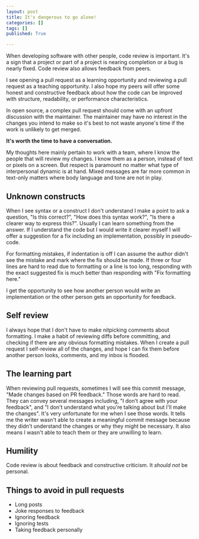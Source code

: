 ```yaml
---
layout: post
title: It's dangerous to go alone!
categories: []
tags: []
published: True

---
```


When developing software with other people, code review is important. It's a sign that a project or part of a project is nearing completion or a bug is nearly fixed. Code review also allows feedback from peers.

I see opening a pull request as a learning opportunity and reviewing a pull request as a teaching opportunity. I also hope my peers will offer some honest and constructive feedback about how the code can be improved with structure, readability, or performance characteristics.

In open source, a complex pull request should come with an upfront discussion with the maintainer. The maintainer may have no interest in the changes you intend to make so it's best to not waste anyone's time if the work is unlikely to get merged.

**It's worth the time to have a conversation.**

My thoughts here mainly pertain to work with a team, where I know the people that will review my changes. I know them as a person, instead of text or pixels on a screen. But respect is paramount no matter what type of interpersonal dynamic is at hand. Mixed messages are far more common in text-only matters where body language and tone are not in play.

## Unknown constructs

When I see syntax or a construct I don't understand I make a point to ask a question, "Is this correct?", "How does this syntax work?", "Is there a clearer way to express this?". Usually I can learn something from the answer. If I understand the code but I would write it clearer myself I will offer a suggestion for a fix including an implementation, possibly in pseudo-code.

For formatting mistakes, if indentation is off I can assume the author didn't see the mistake and mark where the fix should be made. If three or four lines are hard to read due to formatting or a line is too long, responding with the exact suggested fix is much better than responding with "Fix formatting here."

I get the opportunity to see how another person would write an implementation or the other person gets an opportunity for feedback.

## Self review

I always hope that I don't have to make nitpicking comments about formatting. I make a habit of reviewing diffs before committing, and checking if there are any obvious formatting mistakes. When I create a pull request I self-review all of the changes, and  hope I can fix them before another person looks, comments, and my inbox is flooded.

## The learning part

When reviewing pull requests, sometimes I will see this commit message, "Made changes based on PR feedback." Those words are hard to read. They can convey several messages including, "I don't agree with your feedback", and "I don't understand what you're talking about but I'll make the changes". It's very unfortunate for me when I see those words. It tells me the writer wasn't able to create a meaningful commit message because they didn't understand the changes or why they might be necessary. It also means I wasn't able to teach them or they are unwilling to learn.

## Humility

Code review is about feedback and constructive criticism. It *should not* be personal.

## Things to avoid in pull requests

* Long posts
* Joke responses to feedback
* Ignoring feedback
* Ignoring tests
* Taking feedback personally
